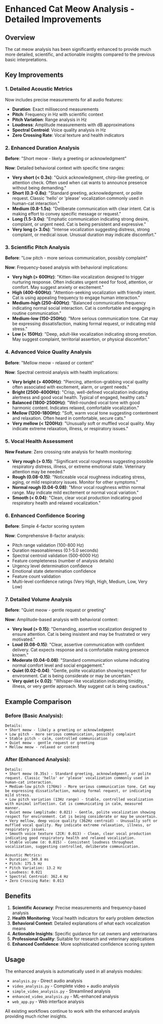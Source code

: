 # Enhanced Cat Meow Analysis - Detailed Improvements

## Overview

The cat meow analysis has been significantly enhanced to provide much more detailed, scientific, and actionable insights compared to the previous basic interpretations.

## Key Improvements

### 1. Detailed Acoustic Metrics

Now includes precise measurements for all audio features:

- **Duration**: Exact millisecond measurements
- **Pitch**: Frequency in Hz with scientific context
- **Pitch Variation**: Range analysis in Hz
- **Loudness**: Amplitude measurements with dB approximations
- **Spectral Centroid**: Voice quality analysis in Hz
- **Zero Crossing Rate**: Vocal texture and health indicators

### 2. Enhanced Duration Analysis

**Before**: "Short meow - likely a greeting or acknowledgment"

**Now**: Detailed behavioral context with specific time ranges:

- **Very short (< 0.3s)**: "Quick acknowledgment, chirp-like greeting, or attention check. Often used when cat wants to announce presence without being demanding."
- **Short (0.3-0.8s)**: "Standard greeting, acknowledgment, or polite request. Classic 'hello' or 'please' vocalization commonly used in human-cat interaction."
- **Medium (0.8-1.5s)**: "Deliberate communication with clear intent. Cat is making effort to convey specific message or request."
- **Long (1.5-3.0s)**: "Emphatic communication indicating strong desire, complaint, or urgent need. Cat is being persistent and expressive."
- **Very long (> 3.0s)**: "Intense vocalization suggesting distress, strong complaint, or medical issue. Unusual duration may indicate discomfort."

### 3. Scientific Pitch Analysis

**Before**: "Low pitch - more serious communication, possibly complaint"

**Now**: Frequency-based analysis with behavioral implications:

- **Very high (> 600Hz)**: "Kitten-like vocalization designed to trigger nurturing response. Often indicates urgent need for food, attention, or comfort. May suggest anxiety or excitement."
- **High (400-600Hz)**: "Attention-seeking vocalization with friendly intent. Cat is using appealing frequency to engage human interaction."
- **Medium-high (250-400Hz)**: "Balanced communication frequency indicating normal social interaction. Cat is comfortable and engaging in routine communication."
- **Medium-low (150-250Hz)**: "More serious communication tone. Cat may be expressing dissatisfaction, making formal request, or indicating mild stress."
- **Low (< 150Hz)**: "Deep, adult-like vocalization indicating strong emotion. May suggest complaint, territorial assertion, or physical discomfort."

### 4. Advanced Voice Quality Analysis

**Before**: "Mellow meow - relaxed or content"

**Now**: Spectral centroid analysis with health implications:

- **Very bright (> 4000Hz)**: "Piercing, attention-grabbing vocal quality often associated with excitement, alarm, or urgent needs."
- **Bright (2500-4000Hz)**: "Crisp, well-defined vocalization indicating alertness and good vocal health. Typical of engaged, healthy cats."
- **Balanced (1800-2500Hz)**: "Well-rounded vocal tone with good harmonic content. Indicates relaxed, comfortable vocalization."
- **Mellow (1200-1800Hz)**: "Soft, warm vocal tone suggesting contentment and relaxation. Often heard in comfortable, secure cats."
- **Very mellow (< 1200Hz)**: "Unusually soft or muffled vocal quality. May indicate extreme relaxation, illness, or respiratory issues."

### 5. Vocal Health Assessment

**New Feature**: Zero crossing rate analysis for health monitoring:

- **Very rough (> 0.15)**: "Significant vocal roughness suggesting possible respiratory distress, illness, or extreme emotional state. Veterinary attention may be needed."
- **Rough (0.08-0.15)**: "Noticeable vocal roughness indicating stress, aging, or mild respiratory issues. Monitor for other symptoms."
- **Normal rough (0.04-0.08)**: "Minor vocal roughness within normal range. May indicate mild excitement or normal vocal variation."
- **Smooth (< 0.04)**: "Clean, clear vocal production indicating good respiratory health and relaxed vocalization."

### 6. Enhanced Confidence Scoring

**Before**: Simple 4-factor scoring system

**Now**: Comprehensive 8-factor analysis:

- Pitch range validation (100-800 Hz)
- Duration reasonableness (0.1-5.0 seconds)
- Spectral centroid validation (500-6000 Hz)
- Feature completeness (number of analysis details)
- Urgency level determination confidence
- Emotional state determination confidence
- Feature count validation
- Multi-level confidence ratings (Very High, High, Medium, Low, Very Low)

### 7. Detailed Volume Analysis

**Before**: "Quiet meow - gentle request or greeting"

**Now**: Amplitude-based analysis with behavioral context:

- **Very loud (> 0.15)**: "Demanding, assertive vocalization designed to ensure attention. Cat is being insistent and may be frustrated or very motivated."
- **Loud (0.08-0.15)**: "Clear, assertive communication with confident delivery. Cat expects response and is comfortable making presence known."
- **Moderate (0.04-0.08)**: "Standard communication volume indicating normal comfort level and social engagement."
- **Quiet (0.02-0.04)**: "Gentle, polite vocalization showing respect for environment. Cat is being considerate or may be uncertain."
- **Very quiet (< 0.02)**: "Whisper-like vocalization indicating timidity, illness, or very gentle approach. May suggest cat is being cautious."

## Example Comparison

### Before (Basic Analysis):

```
Details:
• Short meow - likely a greeting or acknowledgment
• Low pitch - more serious communication, possibly complaint
• Stable pitch - calm, controlled communication
• Quiet meow - gentle request or greeting
• Mellow meow - relaxed or content
```

### After (Enhanced Analysis):

```
Details:
• Short meow (0.35s) - Standard greeting, acknowledgment, or polite request. Classic 'hello' or 'please' vocalization commonly used in human-cat interaction.
• Medium-low pitch (176Hz) - More serious communication tone. Cat may be expressing dissatisfaction, making formal request, or indicating mild stress.
• Low pitch variation (13Hz range) - Stable, controlled vocalization with minimal inflection. Cat is communicating in calm, measured manner.
• Quiet meow (amplitude: 0.021) - Gentle, polite vocalization showing respect for environment. Cat is being considerate or may be uncertain.
• Very mellow, deep voice quality (362Hz centroid) - Unusually soft or muffled vocal quality. May indicate extreme relaxation, illness, or respiratory issues.
• Smooth voice texture (ZCR: 0.013) - Clean, clear vocal production indicating good respiratory health and relaxed vocalization.
• Stable volume (σ: 0.015) - Consistent loudness throughout vocalization, suggesting controlled, deliberate communication.

Acoustic Metrics:
• Duration: 349.8 ms
• Pitch: 175.5 Hz
• Pitch Variation: 13.2 Hz
• Loudness: 0.021
• Spectral Centroid: 362.4 Hz
• Zero Crossing Rate: 0.013
```

## Benefits

1. **Scientific Accuracy**: Precise measurements and frequency-based analysis
2. **Health Monitoring**: Vocal health indicators for early problem detection
3. **Behavioral Context**: Detailed explanations of what each vocalization means
4. **Actionable Insights**: Specific guidance for cat owners and veterinarians
5. **Professional Quality**: Suitable for research and veterinary applications
6. **Enhanced Confidence**: More sophisticated confidence scoring system

## Usage

The enhanced analysis is automatically used in all analysis modules:

- `analysis.py` - Direct audio analysis
- `video_analysis.py` - Complete video + audio analysis
- `simple_video_analysis.py` - Streamlined analysis
- `enhanced_video_analysis.py` - ML-enhanced analysis
- `web_app.py` - Web interface analysis

All existing workflows continue to work with the enhanced analysis providing much richer insights.
